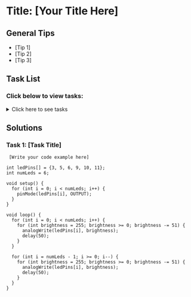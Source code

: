 # Title: [Your Title Here]

## General Tips
- [Tip 1]
- [Tip 2]
- [Tip 3]

## Task List
### Click below to view tasks:
<details>
  <summary>Click here to see tasks</summary>
  - [Task 1: Enter Task Description]
  
</details>

## Solutions

### Task 1: [Task Title]
```Arduino
 [Write your code example here]

int ledPins[] = {3, 5, 6, 9, 10, 11};
int numLeds = 6;

void setup() {
  for (int i = 0; i < numLeds; i++) {
    pinMode(ledPins[i], OUTPUT);
  }
}

void loop() {
  for (int i = 0; i < numLeds; i++) {
    for (int brightness = 255; brightness >= 0; brightness -= 51) {
      analogWrite(ledPins[i], brightness);
      delay(50);
    }
  }
  
  for (int i = numLeds - 1; i >= 0; i--) {
    for (int brightness = 255; brightness >= 0; brightness -= 51) {
      analogWrite(ledPins[i], brightness);
      delay(50);
    }
  }
}